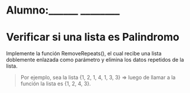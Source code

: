 # Alumno:______ ________

# Verificar si una lista es Palindromo

Implemente la función RemoveRepeats(), el cual recibe una lista doblemente enlazada como parámetro y elimina los datos repetidos de la lista. 

> Por ejemplo, sea la lista {1, 2, 1, 4, 1, 3, 3} => luego de llamar a la función la lista es {1, 2, 4, 3}.


